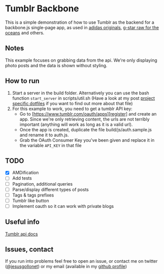 # Tumblr Backbone
This is a simple demonstration of how to use Tumblr as the backend for a backbone.js single-page app, as used in [adidas originals][ao], [g-star raw for the oceans][gs] and others.

## Notes
This example focuses on grabbing data from the api. We're only displaying photo posts and the data is shown without styling. 

## How to run
1. Start a server in the build folder. Alternatively you can use the bash function `start_server` in scripts/util.sh (Have a look at my post [project specific dotfiles][psd] if you want to find out more about that file)
2. For this example to work, you need to get a tumblr API key:
    - Go to [https://www.tumblr.com/oauth/apps][register] and create an app. Since we're only retrieving content, the urls are not terribly important (anything will work as long as it is a valid url).
    - Once the app is created, duplicate the file build/js/auth.sample.js and rename it to auth.js. 
    - Grab the OAuth Consumer Key you've been given and replace it in the variable `API_KEY` in that file 

## TODO

- [x] AMDification
- [ ] Add tests
- [ ] Pagination, additional queries
- [ ] Parse/display different types of posts
- [ ] Tags & tags prefixes
- [ ] Tumblr like button
- [ ] Implement oauth so it can work with private blogs

## Useful info
[Tumblr api docs][docs]

## Issues, contact
If you run into problems feel free to open an issue, or contact me on twitter ([@jesusgollonet][tw]) or my email (available in my [github profile][gh])

[ao]: http://adidasoriginals.tumblr.com/
[gs]: http://rawfortheoceans.g-star.com/
[register]: https://www.tumblr.com/oauth/apps
[psd]: http://blog.jesusgollonet.com/2015/01/18/project-specific-dotfiles/
[docs]: https://www.tumblr.com/docs/en/api/v2
[tw]: https://twitter.com/jesusgollonet 
[gh]: https://github.com/jesusgollonet
